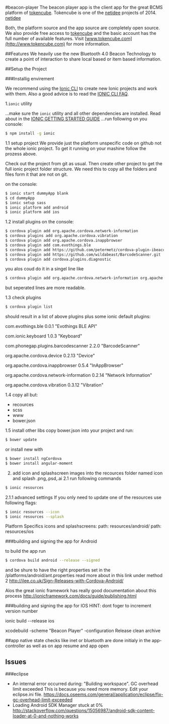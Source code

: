 #beacon-player
The beacon player app is the client app for the great BCMS platform of [tokencube](http://www.tokencube.com). 
Tokencube is one of the [netidee]( http://www.netidee.at) projects of 2014. 
[netidee](https://www.netidee.at/fileadmin/www.netidee.at/template/main/images/logo_start.gif "www.netidee.at")

Both, the platform source and the app source are completely open source. We also provide free access to [tokencube](http://www.tokencube.com) and the basic account has the full number of available features.
Visit [www.tokencube.com](http://www.tokencube.com) for more information.

##Features
We heavily use the new Bluetooth 4.0 Beacon Technology to create a point of interaction to share local based or item based information.

##Setup the Project

###Installig envirement 

We recommend using the [Ionic CLI](https://github.com/driftyco/ionic-cli) to create new Ionic projects and work with them. Also a good advice is to read the [IONIC CLI FAQ](http://ionicframework.com/docs/ionic-cli-faq).

1.`ionic` utility

...make sure the `ionic` utility and all other dependencies are installed. Read about in the [IONIC GETTING STARTED GUIDE](http://ionicframework.com/getting-started/)
...run following on you console:

```bash
$ npm install -g ionic
```

1.1 setup project
We provide just the platform unspecific code on github not the whole ionic project. To get it running on your mashine follow the prozess above. 

Check out the project from git as usual. Then create other project to get the full ionic project folder structure. We need this to copy all the folders and files form it that are not on git.

on the console:
```bash
$ ionic start dummyApp blank
$ cd dummyApp
$ ionic setup sass
$ ionic platform add android
$ ionic platform add ios
```

1.2 install plugins
on the console:
```bash
$ cordova plugin add org.apache.cordova.network-information
$ cordova plugins add org.apache.cordova.vibration
$ cordova plugin add org.apache.cordova.inappbrowser
$ cordova plugin add com.evothings.ble
$ cordova plugin add https://github.com/petermetz/cordova-plugin-ibeacon.git
$ cordova plugin add https://github.com/wildabeast/BarcodeScanner.git
$ cordova plugin add cordova.plugins.diagnostic
```
you alos coud do it in a singel line like 
```bash
$ cordova plugin add org.apache.cordova.network-information org.apache.cordova.vibration org.apache.cordova.inappbrowser com.evothings.ble https://github.com/petermetz/cordova-plugin-ibeacon.git https://github.com/wildabeast/BarcodeScanner.git cordova.plugins.diagnostic
```
but seperated lines are more readable.

1.3 check plugins
```bash
$ cordova plugin list
```
should result in a list of above plugins plus some ionic default plugins:

com.evothings.ble 0.0.1 "Evothings BLE API"

com.ionic.keyboard 1.0.3 "Keyboard"

com.phonegap.plugins.barcodescanner 2.2.0 "BarcodeScanner"

org.apache.cordova.device 0.2.13 "Device"

org.apache.cordova.inappbrowser 0.5.4 "InAppBrowser"

org.apache.cordova.network-information 0.2.14 "Network Information"

org.apache.cordova.vibration 0.3.12 "Vibration"

1.4
copy all but:
- recources 
- scss
- www
- bower.json

1.5 install other libs
copy bower.json into your project and run:
```bash
$ bower update
```
or install new with
```bash
$ bower install ngCordova
$ bower install angular-moment
```

2. add icon and splashscreen images into the recources folder named icon and splash .png,.psd,.ai
2.1 run following commands
```bash
$ ionic resources
```
2.1.1 advanced settings
If you only need to update one of the resources use following flags:
```bash
$ ionic resources --icon
$ ionic resources --splash
```
Platform Specifics icons and splashscreens:
path: resources/android/
path: resources/ios

###building and signing the app for Android

to build the app run 
```bash
$ cordova build android --release --signed
```
and be shure to have the right properties set in the /platforms/android/ant.properties
read more about in this link under method 2
http://ilee.co.uk/Sign-Releases-with-Cordova-Android/

Alos the great ionic framework has really good documentation about this process
http://ionicframework.com/docs/guide/publishing.html

###building and signing the app for IOS
HINT: dont foger to increment version number

ionic build --release ios

xcodebuild -scheme "Beacon Player" -configuration Release clean archive

##app
native state checks like inet or bluetooth are done initialy in the app-controller as well as on app resume and app open

## Issues

###eclipse
- An internal error occurred during: "Building workspace". GC overhead limit exceeded 
  This is because you need more memory. Edit your eclipse.ini file. 	https://docs.oseems.com/general/application/eclipse/fix-gc-overhead-limit-exceeded
- Loading Android SDK Manager stuck at 0%
http://stackoverflow.com/questions/15056987/android-sdk-content-loader-at-0-and-nothing-works
